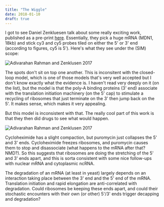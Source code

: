 ```yaml
---
title: "The Wiggle"
date: 2018-01-10
draft: true
---
```


I got to see Daniel Zenkluesen talk about some really exciting work,
published as a pre-print 
[here](https://www.biorxiv.org/content/early/2017/12/19/237008).
Essentially, they pick a huge mRNA (MDN1, 18kb) and stick cy3 and 
cy5 probes tiled on either the 5' or 3' end (according to figures,
cy5 is 5'). Here's what they see under the (SIM) scope:

![Adivarahan Rahman and Zenklusen 2017](img/figures/adivarahan2017f1.png)

The spots don't sit on top one another. This is inconsitent with the
closed-loop model, which is one of those models that's very well
accepted but I don't know exactly what the evidence is. I haven't
read very deeply on it (on the list), but the model is that the
poly-A binding proteins (3' end) associate with the translation
initiation machinery (on the 5' cap) to stimulate a recycling of
ribosomes that just terminate on the 3' then jump back on the 5'.
It makes sense, which makes it very appealing.

But this model is inconsistent with that. The really cool part of 
this work is that they then did drugs to see what would happen.

![Adivarahan Rahman and Zenklusen 2017](img/figures/adivarahan2017f2sub.png)

Cycloheximide has a slight compaction, but puromycin just collapses
the 5' and 3' ends. Cycloheximide freezes ribosomes, and puromycin
causes them to stop and disassociate (what happens to the mRNA
after that? NMD?).
So this suggests that ribosomes are doing the stretching of the 5'
and 3' ends apart, and this is sorta consistent with some nice 
follow-ups with nuclear mRNA and cytoplasmic ncRNA.

The degradation of an mRNA (at least in yeast) largely depends on 
an interaction taking place between the 3' end and the 5' end of
the mRNA. Translation initiation and rapid elongation are 
anti-correlated with degradation. Could ribosomes be keeping these
ends apart, and could their stochastic encounters with their own
(or other) 5'/3' ends trigger decapping and degradation?

